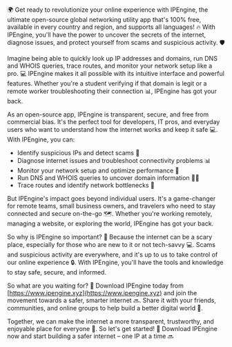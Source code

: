 🌍 Get ready to revolutionize your online experience with IPEngine, the ultimate open-source global networking utility app that's 100% free, available in every country and region, and supports all languages! 🔥 With IPEngine, you'll have the power to uncover the secrets of the internet, diagnose issues, and protect yourself from scams and suspicious activity. 🛡️

Imagine being able to quickly look up IP addresses and domains, run DNS and WHOIS queries, trace routes, and monitor your network setup like a pro. 💻 IPEngine makes it all possible with its intuitive interface and powerful features. Whether you're a student verifying if that domain is legit or a remote worker troubleshooting their connection 📊, IPEngine has got your back.

As an open-source app, IPEngine is transparent, secure, and free from commercial bias. It's the perfect tool for developers, IT pros, and everyday users who want to understand how the internet works and keep it safe 💻. With IPEngine, you can:

* Identify suspicious IPs and detect scams 👀
* Diagnose internet issues and troubleshoot connectivity problems 📊
* Monitor your network setup and optimize performance 🔋
* Run DNS and WHOIS queries to uncover domain information 🕵️‍♀️
* Trace routes and identify network bottlenecks 💨

But IPEngine's impact goes beyond individual users. It's a game-changer for remote teams, small business owners, and travelers who need to stay connected and secure on-the-go 🗺️. Whether you're working remotely, managing a website, or exploring the world, IPEngine has got your back.

So why is IPEngine so important? 🤔 Because the internet can be a scary place, especially for those who are new to it or not tech-savvy 💻. Scams and suspicious activity are everywhere, and it's up to us to take control of our online experience 🔒. With IPEngine, you'll have the tools and knowledge to stay safe, secure, and informed.

So what are you waiting for? 🚀 Download IPEngine today from [https://www.ipengine.xyz](https://www.ipengine.xyz) and join the movement towards a safer, smarter internet 🔜. Share it with your friends, communities, and online groups to help build a better digital world 🌟.

Together, we can make the internet a more transparent, trustworthy, and enjoyable place for everyone 🌈. So let's get started! 🎉 Download IPEngine now and start building a safer internet – one IP at a time 🔜